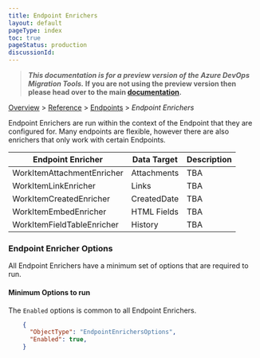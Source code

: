 ```yaml
---
title: Endpoint Enrichers
layout: default
pageType: index
toc: true
pageStatus: production
discussionId: 
---
```


>**_This documentation is for a preview version of the Azure DevOps Migration Tools._ If you are not using the preview version then please head over to the main [documentation](https://nkdagility.com/docs/azure-devops-migration-tools).**


[Overview](.././index.md) > [Reference](../index.md) > [Endpoints](../Endpoints/index.md) > *Endpoint Enrichers*

Endpoint Enrichers are run within the context of the Endpoint that they are configured for. Many endpoints are flexible, however there are also enrichers that only work with certain Endpoints.

| Endpoint Enricher          | Data Target | Description |
| -------------------------- | ----------- | ----------- |
| WorkItemAttachmentEnricher | Attachments | TBA         |
| WorkItemLinkEnricher       | Links       | TBA         |
| WorkItemCreatedEnricher    | CreatedDate | TBA         |
| WorkItemEmbedEnricher      | HTML Fields | TBA         |
| WorkItemFieldTableEnricher | History     | TBA         |


### Endpoint Enricher Options

All Endpoint Enrichers have a minimum set of options that are required to run. 

#### Minimum Options to run

The `Enabled` options is common to all Endpoint Enrichers.


```JSON
    {
      "ObjectType": "EndpointEnrichersOptions",
      "Enabled": true,
    }
```
